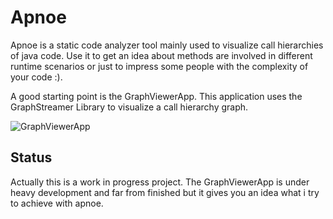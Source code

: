 # Apnoe
Apnoe is a static code analyzer tool mainly used to visualize call hierarchies of java code. Use it to get an idea about methods are involved in different runtime scenarios or just to impress some people with the complexity of your code :).

A good starting point is the GraphViewerApp. This application uses the GraphStreamer Library to visualize a call hierarchy graph.

![GraphViewerApp](https://user-images.githubusercontent.com/2378388/47713060-9ff9e080-dc39-11e8-8981-0fd635a4e9a2.png)

## Status
Actually this is a work in progress project. The GraphViewerApp is under heavy development and far from finished but it gives you an idea what i try to achieve with apnoe. 